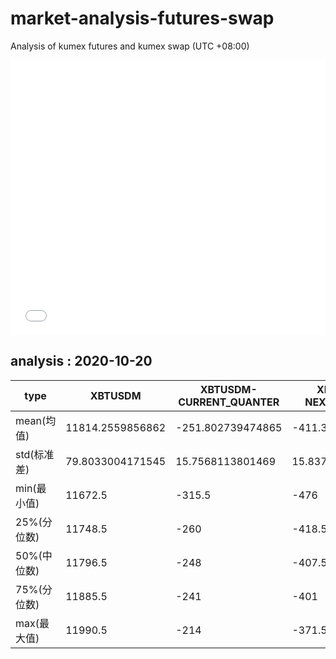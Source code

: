 # market-analysis-futures-swap
Analysis of kumex futures and kumex swap (UTC +08:00)

<iframe width="100%" height="440" src="./data.html" frameborder="no" border="0" scrolling="no"></iframe>

## analysis : 2020-10-20

type|XBTUSDM|XBTUSDM-CURRENT_QUANTER|XBTUSDM-NEXT_QUANTER|
---|---|---|---
mean(均值) | 11814.2559856862 | -251.802739474865 | -411.338713654382
std(标准差) | 79.8033004171545 | 15.7568113801469 | 15.8376936587897
min(最小值) | 11672.5 | -315.5 | -476
25%(分位数) | 11748.5 | -260 | -418.5
50%(中位数) | 11796.5 | -248 | -407.5
75%(分位数) | 11885.5 | -241 | -401
max(最大值) | 11990.5 | -214 | -371.5
